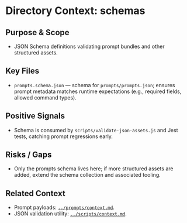 # Directory Context: schemas

## Purpose & Scope
- JSON Schema definitions validating prompt bundles and other structured assets.

## Key Files
- `prompts.schema.json` — schema for `prompts/prompts.json`; ensures prompt metadata matches runtime expectations (e.g., required fields, allowed command types).

## Positive Signals
- Schema is consumed by `scripts/validate-json-assets.js` and Jest tests, catching prompt regressions early.

## Risks / Gaps
- Only the prompts schema lives here; if more structured assets are added, extend the schema collection and associated tooling.

## Related Context
- Prompt payloads: [`../prompts/context.md`](../prompts/context.md).
- JSON validation utility: [`../scripts/context.md`](../scripts/context.md).
